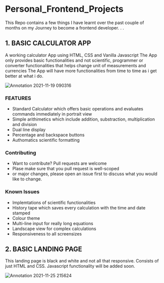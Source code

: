 # Personal_Frontend_Projects
This Repo contains a few things I have learnt over the past couple of months on my Journey to become a frontend developer. . . 

## 1. BASIC CALCULATOR APP
A working calculator App using HTML, CSS and Vanilla Javascript 
    The App only provides basic functionalities and not scientific, programmer or converter functionalities that helps change unit of measurements and currencies 
    The App will have more functionalities from time to time as i get better at what i do. 
    
    
![Annotation 2021-11-19 090316](https://user-images.githubusercontent.com/67446930/142587306-2e016d62-eb50-4f5a-8dd6-5b87d6424049.jpg)


### FEATURES
- Standard Calculator which offers basic operations and evaluates commands immediately in portrait view
- Simple arithimetics which include addition, substraction, multiplication and division
- Dual line display
- Percentage and backspace buttons
- Authomatics scientific formatting

### Contributing
- Want to contribute? Pull requests are welcome
- Plase make sure that you pull request is well-scoped
- or major changes, please open an issue first to discuss what you would like to change.

### Known Issues 
- Implemtations of scientific functionalities 
- History tape which saves every calculation with the time and date stamped
- Colour theme
- Multi-line input for really long equations
- Landscape view for complex calculations
- Responsiveness to all screensizes


## 2. BASIC LANDING PAGE
This landing page is black and white and not all that responsive.
Consists of just HTML and CSS.
Javascript functionality will be added soon.

![Annotation 2021-11-25 215624](https://user-images.githubusercontent.com/67446930/143499172-e78b2061-8d1e-4caa-9133-f80afb1d22ee.jpg)



